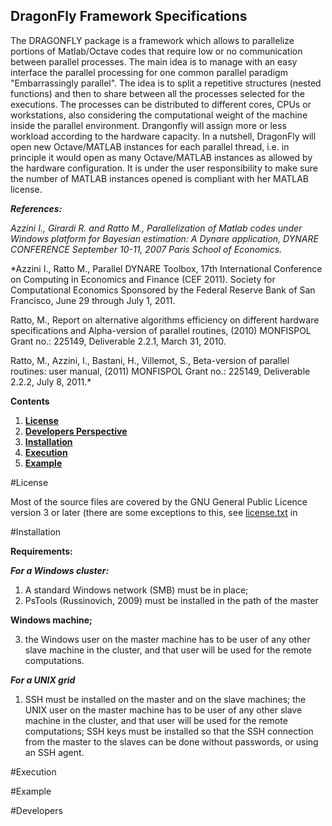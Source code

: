 ## DragonFly Framework Specifications ##


The DRAGONFLY package is a framework which allows to parallelize portions of Matlab/Octave codes that require low or no communication between parallel processes. The main idea is to manage with an easy interface the parallel processing for one common parallel paradigm "Embarrassingly parallel". The idea is to split a repetitive structures (nested functions) and then to share between all the processes selected for the executions. The processes can be distributed to different cores, CPUs or workstations, also considering the computational weight of the machine inside the parallel environment. Drangonfly will assign more or less workload according to the hardware capacity. In a nutshell, DragonFly will open new Octave/MATLAB instances for each parallel thread, i.e. in principle it would open as many Octave/MATLAB instances as allowed by the hardware configuration. It is under the user responsibility to make sure the number of MATLAB instances opened is compliant with her MATLAB license. 



***References:***

*Azzini I., Girardi R. and Ratto M., Parallelization of Matlab codes under Windows platform for Bayesian estimation: A Dynare application, DYNARE CONFERENCE September 10-11, 2007 Paris School of Economics.*

*Azzini I., Ratto M., Parallel DYNARE Toolbox, 17th International Conference on Computing in Economics and Finance (CEF 2011). Society for Computational Economics Sponsored by the Federal Reserve Bank of San Francisco, June 29 through July 1, 2011.

Ratto, M., Report on alternative algorithms efficiency on different hardware specifications and Alpha-version of parallel routines, (2010) MONFISPOL Grant no.: 225149, Deliverable 2.2.1, March 31, 2010.

Ratto, M., Azzini, I., Bastani, H., Villemot, S., Beta-version of parallel routines: user manual, (2011) MONFISPOL Grant no.: 225149, Deliverable 2.2.2, July 8, 2011.*


**Contents**

1. [**License**](#License)
2.  [**Developers Perspective**](#Perpective) 
3. [**Installation**](#Installation)
4. [**Execution**](#Execution)
5. [**Example**](#Example)


#License 

Most of the source files are covered by the GNU General Public Licence version
3 or later (there are some exceptions to this, see [license.txt](license.txt) in



#Installation

**Requirements:**

***For a Windows cluster:***

1. A standard Windows network (SMB) must be in place;
2. PsTools (Russinovich, 2009) must be installed in the path of the master

**Windows machine;**

3. the Windows user on the master machine has to be user of any other
slave machine in the cluster, and that user will be used for the remote
computations.

***For a UNIX grid***


1. SSH must be installed on the master and on the slave machines; the UNIX user on the master machine has to be user of any other slave machine in the cluster, and that user will be used for the remote computations;  SSH keys must be installed so that the SSH connection from the master to the slaves can be done without passwords, or using an SSH agent.

#Execution 



#Example


#Developers 